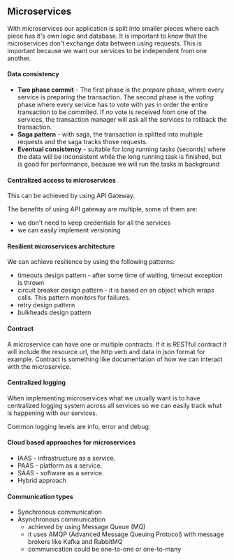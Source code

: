 ## Microservices

With microservices our application is split into smaller pieces where each piece has it's own logic and database. It is important to know that the microservices don't exchange data between using requests. This is important because we want our services to be independent from one another.

#### Data consistency

- **Two phase commit** - The first phase is the _prepare_ phase, where every service is preparing the transaction. The second phase is the _voting_ phase where every service has to vote with _yes_ in order the entire transaction to be commited. If _no_ vote is received from one of the services, the transaction manager will ask all the services to rollback the transaction.
- **Saga pattern** - with saga, the transaction is splitted into multiple requests and the saga tracks those requests.
- **Eventual consistency** - suitable for long running tasks (seconds) where the data will be inconsistent while the long running task is finished, but is good for performance, because we will run the tasks in background

#### Centralized access to microservices

This can be achieved by using API Gateway.

The benefits of using API gateway are multiple, some of them are:

- we don't need to keep credentials for all the services
- we can easily implement versioning

#### Resilient microservices architecture

We can achieve resilience by using the following patterns:

- timeouts design pattern - after some time of waiting, timeout exception is thrown
- circuit breaker design pattern - it is based on an object which wraps calls. This pattern monitors for failures.
- retry design pattern
- bulkheads design pattern

#### Contract

A microservice can have one or multiple contracts. If it is RESTful contract it will include the resource url, the http verb and data in json format for example. Contract is something like documentation of how we can interact with the microservice.

#### Centralized logging

When implementing microservices what we usually want is to have centralized logging system across all services so we can easily track what is happening with our services.

Common logging levels are info, error and debug.

#### Cloud based approaches for microservices

- IAAS - infrastructure as a service.
- PAAS - platform as a service.
- SAAS - software as a service.
- Hybrid approach

#### Communication types

- Synchronous communication
- Asynchronous communication
  - achieved by using Message Queue (MQ)
  - it uses AMQP (Advanced Message Queuing Protocol) with message brokers like Kafka and RabbitMQ
  - communication could be one-to-one or one-to-many
